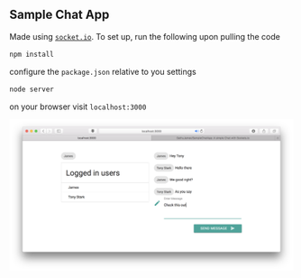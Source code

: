 ## Sample Chat App
Made using [``socket.io``](https://socket.io). 
To set up, run the following upon pulling the code
```bash
npm install
```
configure the ``package.json`` relative to you settings
```bash
node server
```
on your browser visit ``localhost:3000``

![ScreenShot](images/image1.png)
